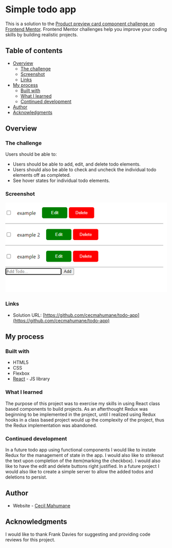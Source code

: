 # Simple todo app 

This is a solution to the [Product preview card component challenge on Frontend Mentor](https://www.frontendmentor.io/challenges/product-preview-card-component-GO7UmttRfa). Frontend Mentor challenges help you improve your coding skills by building realistic projects. 

## Table of contents

- [Overview](#overview)
  - [The challenge](#the-challenge)
  - [Screenshot](#screenshot)
  - [Links](#links)
- [My process](#my-process)
  - [Built with](#built-with)
  - [What I learned](#what-i-learned)
  - [Continued development](#continued-development)
- [Author](#author)
- [Acknowledgments](#acknowledgments)

## Overview

### The challenge

Users should be able to:

- Users should be able to add, edit, and delete todo elements. 
- Users should also be able to check and uncheck the individual todo elements off as completed.
- See hover states for individual todo elements.

### Screenshot

![](./todo-screenshot.png)

### Links

- Solution URL: [https://github.com/cecmahumane/todo-app](https://github.com/cecmahumane/todo-app)

## My process

### Built with

- HTML5
- CSS
- Flexbox
- [React](https://reactjs.org/) - JS library


### What I learned

The purpose of this project was to exercise my skills in using React class based components to build projects. As an afterthought Redux was beginning to be implemented in the project, until I realized using Redux hooks in a class based project would up the complexity of the project, thus the Redux implementation was abandoned. 

### Continued development

In a future todo app using functional components I would like to instate Redux for the management of state in the app. I would also like to strikeout the text upon completion of the item(marking the checkbox). I would also like to have the edit and delete buttons right justified. In a future project I would also like to create a simple server to allow the added todos and deletions to persist.

## Author

- Website - [Cecil Mahumane](https://github.com/cecmahumane)

## Acknowledgments

I would like to thank Frank Davies for suggesting and providing code reviews for this project.